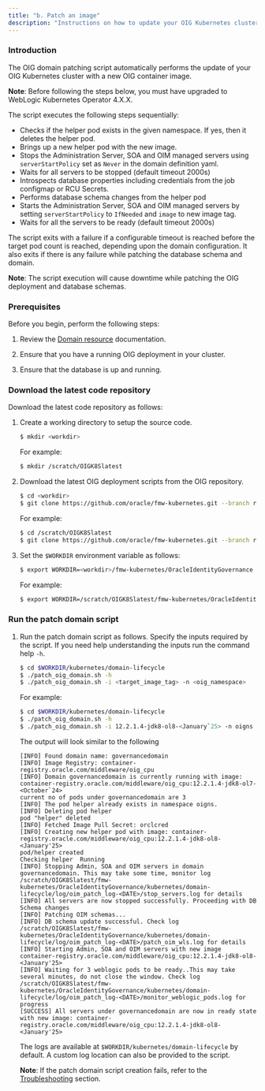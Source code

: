 ```yaml
---
title: "b. Patch an image"
description: "Instructions on how to update your OIG Kubernetes cluster with a new OIG container image."
---
```



### Introduction

The OIG domain patching script automatically performs the update of your OIG Kubernetes cluster with a new OIG container image. 

**Note**: Before following the steps below, you must have upgraded to WebLogic Kubernetes Operator 4.X.X.

The script executes the following steps sequentially:

* Checks if the helper pod exists in the given namespace. If yes, then it deletes the helper pod.
* Brings up a new helper pod with the new image. 
* Stops the Administration Server, SOA and OIM managed servers using `serverStartPolicy` set as `Never` in the domain definition yaml.
* Waits for all servers to be stopped (default timeout 2000s)
* Introspects database properties including credentials from the job configmap or RCU Secrets.
* Performs database schema changes from the helper pod
* Starts the Administration Server, SOA and OIM managed servers by setting `serverStartPolicy` to `IfNeeded` and `image` to new image tag.
* Waits for all the servers to be ready (default timeout 2000s)
    
The script exits with a failure if a configurable timeout is reached before the target pod count is reached, depending upon the domain configuration. It also exits if there is any failure while patching the database schema and domain.

**Note**: The script execution will cause downtime while patching the OIG deployment and database schemas.

### Prerequisites

Before you begin, perform the following steps:

1. Review the [Domain resource](https://oracle.github.io/weblogic-kubernetes-operator/userguide/managing-domains/domain-resource) documentation.

1. Ensure that you have a running OIG deployment in your cluster.

1. Ensure that the database is up and running.


### Download the latest code repository

Download the latest code repository as follows:

1. Create a working directory to setup the source code.
   ```bash
   $ mkdir <workdir>
   ```
   
   For example:
   ```bash
   $ mkdir /scratch/OIGK8Slatest
   ```
   
1. Download the latest OIG deployment scripts from the OIG repository.

   ```bash
   $ cd <workdir>
   $ git clone https://github.com/oracle/fmw-kubernetes.git --branch release/25.1.1
   ```
   
   For example:
   
   ```bash
   $ cd /scratch/OIGK8Slatest
   $ git clone https://github.com/oracle/fmw-kubernetes.git --branch release/25.1.1
   ```

1. Set the `$WORKDIR` environment variable as follows:

   ```bash
   $ export WORKDIR=<workdir>/fmw-kubernetes/OracleIdentityGovernance
   ```

   For example:
   
   ```bash
   $ export WORKDIR=/scratch/OIGK8Slatest/fmw-kubernetes/OracleIdentityGovernance
   ```

### Run the patch domain script

1. Run the patch domain script as follows. Specify the inputs required by the script. If you need help understanding the inputs run the command help `-h`.
   
   ```bash
   $ cd $WORKDIR/kubernetes/domain-lifecycle
   $ ./patch_oig_domain.sh -h
   $ ./patch_oig_domain.sh -i <target_image_tag> -n <oig_namespace>
   ```
   
   For example:

   ```bash
   $ cd $WORKDIR/kubernetes/domain-lifecycle
   $ ./patch_oig_domain.sh -h
   $ ./patch_oig_domain.sh -i 12.2.1.4-jdk8-ol8-<January`25> -n oigns
   ```

   The output will look similar to the following

   ```
   [INFO] Found domain name: governancedomain
   [INFO] Image Registry: container-registry.oracle.com/middleware/oig_cpu
   [INFO] Domain governancedomain is currently running with image: container-registry.oracle.com/middleware/oig_cpu:12.2.1.4-jdk8-ol7-<October`24>
   current no of pods under governancedomain are 3
   [INFO] The pod helper already exists in namespace oigns.
   [INFO] Deleting pod helper
   pod "helper" deleted
   [INFO] Fetched Image Pull Secret: orclcred
   [INFO] Creating new helper pod with image: container-registry.oracle.com/middleware/oig_cpu:12.2.1.4-jdk8-ol8-<January'25>
   pod/helper created
   Checking helper  Running
   [INFO] Stopping Admin, SOA and OIM servers in domain governancedomain. This may take some time, monitor log /scratch/OIGK8Slatest/fmw-kubernetes/OracleIdentityGovernance/kubernetes/domain-lifecycle/log/oim_patch_log-<DATE>/stop_servers.log for details
   [INFO] All servers are now stopped successfully. Proceeding with DB Schema changes
   [INFO] Patching OIM schemas...
   [INFO] DB schema update successful. Check log /scratch/OIGK8Slatest/fmw-kubernetes/OracleIdentityGovernance/kubernetes/domain-lifecycle/log/oim_patch_log-<DATE>/patch_oim_wls.log for details
   [INFO] Starting Admin, SOA and OIM servers with new image container-registry.oracle.com/middleware/oig_cpu:12.2.1.4-jdk8-ol8-<January'25>
   [INFO] Waiting for 3 weblogic pods to be ready..This may take several minutes, do not close the window. Check log /scratch/OIGK8Slatest/fmw-kubernetes/OracleIdentityGovernance/kubernetes/domain-lifecycle/log/oim_patch_log-<DATE>/monitor_weblogic_pods.log for progress
   [SUCCESS] All servers under governancedomain are now in ready state with new image: container-registry.oracle.com/middleware/oig_cpu:12.2.1.4-jdk8-ol8-<January'25>
   ```

   The logs are available at `$WORKDIR/kubernetes/domain-lifecycle` by default. A custom log location can also be provided to the script.

   **Note**: If the patch domain script creation fails, refer to the [Troubleshooting](../../troubleshooting/#patch-domain-failures) section.